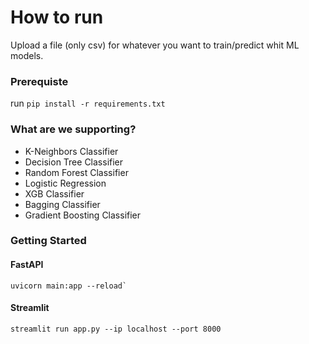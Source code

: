 # How to run
Upload a file (only csv) for whatever you want to train/predict whit ML models.

### Prerequiste
run `pip install -r requirements.txt`

### What are we supporting?
- K-Neighbors Classifier
- Decision Tree Classifier
- Random Forest Classifier
- Logistic Regression
- XGB Classifier
- Bagging Classifier
- Gradient Boosting Classifier

### Getting Started

#### FastAPI

```
uvicorn main:app --reload`
```

#### Streamlit
```
streamlit run app.py --ip localhost --port 8000
```